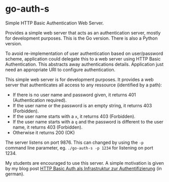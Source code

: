 # go-auth-s
Simple HTTP Basic Authentication Web Server.

Provides a simple web server that acts as an authentication server, mostly for
development purposes. This is the Go version. There is also a Python version.

To avoid re-implementation of user authentication based on user/password
scheme, application could delegate this to a web server using HTTP Basic
Authentication. This abstracts away authentications details. Application just
need an appropriate URI to configure authentication.

This simple web server is for development purposes. It provides a web server
that authenticates all access to any ressource (identified by a path):

* If there is no user name and password given, it returns 401 (Authentication
  required).
* If the user name or the password is an empty string, it returns 403
  (Forbidden).
* If the user name starts with a `x`, it returns 403 (Forbidden).
* If the user name starts with a `q` and the password is different to the user
  name, it returns 403 (Forbidden).
* Otherwise it returns 200 (OK)

The server listens on port 9876. This can changed by using the `-p` command
line parameter, eg. `./go-auth-s -p 1234` for listening on port 1234.

My students are encouraged to use this server. A simple motivation is given by
my blog post [HTTP Basic Auth als Infrastruktur zur
Authentifizierung](https://t73f.de/blog/2019/basic_auth_infrastruktur/) (in
german).

